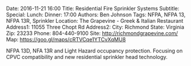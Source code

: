 Date: 2016-11-21 16:00
Title: Residential Fire Sprinkler Systems
Subtitle: 
Special: 
Lunch:
Dinner: 17:00
Authors: Ben Johnson
Tags: NFPA, NFPA 13, NFPA 13R, Sprinkler
Location: The Grapevine - Greek & Italian Restaurant
Address1: 11055 Three Chopt Rd
Address2:
City: Richmond
State: Virginia
Zip: 23233
Phone: 804-440-9100
Site: http://richmondgrapevine.com/
Map: https://goo.gl/maps/cRTVCqe1YTCvXqMU8

NFPA 13D, NFA 13R and Light Hazard occupancy protection. Focusing on CPVC compatibility and new residential sprinkler head technology.
